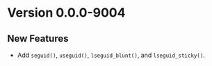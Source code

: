 # Version 0.0.0-9004

## New Features

 * Add `seguid()`, `useguid()`, `lseguid_blunt()`, and
   `lseguid_sticky()`.
